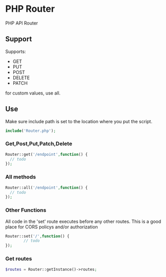 # PHP Router
PHP API Router

## Support

Supports:

- GET
- PUT
- POST
- DELETE
- PATCH

for custom values, use all.

## Use

Make sure include path is set to the location where you put the script.

```php
include('Router.php');
```

### Get,Post,Put,Patch,Delete

```php
Router::get('/endpoint',function() {
  // todo
});
```

### All methods

```php
Router::all('/endpoint',function() {
  // todo
});
```

### Other Functions

All code in the 'set' route executes before any other routes.  This is a good place for CORS policys and/or authorization 

```php
Router::set('/',function() {
		// todo
});
```

### Get routes

```php
$routes = Router::getInstance()->routes;
```
